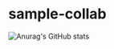 # sample-collab
![Anurag's GitHub stats](https://github-readme-stats.vercel.app/api?username=chamse22ine&show_icons=true&theme=gradient)
